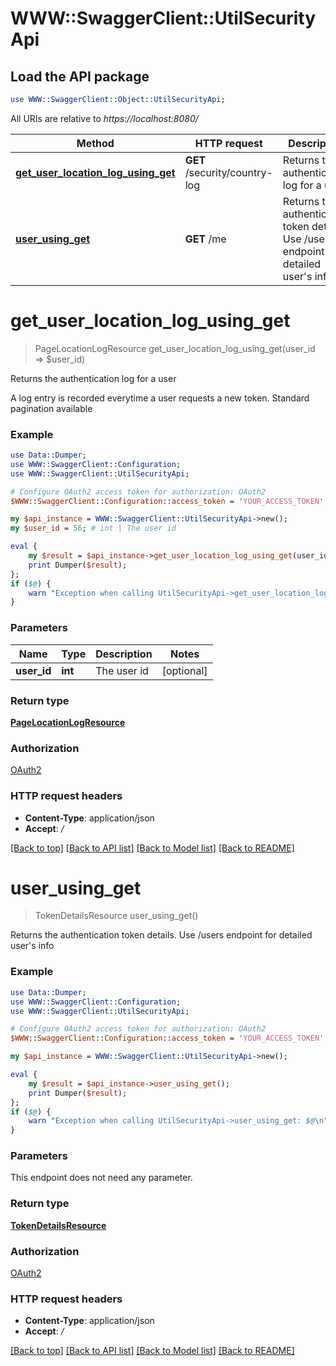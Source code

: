 # WWW::SwaggerClient::UtilSecurityApi

## Load the API package
```perl
use WWW::SwaggerClient::Object::UtilSecurityApi;
```

All URIs are relative to *https://localhost:8080/*

Method | HTTP request | Description
------------- | ------------- | -------------
[**get_user_location_log_using_get**](UtilSecurityApi.md#get_user_location_log_using_get) | **GET** /security/country-log | Returns the authentication log for a user
[**user_using_get**](UtilSecurityApi.md#user_using_get) | **GET** /me | Returns the authentication token details. Use /users endpoint for detailed user&#39;s info


# **get_user_location_log_using_get**
> PageLocationLogResource get_user_location_log_using_get(user_id => $user_id)

Returns the authentication log for a user

A log entry is recorded everytime a user requests a new token. Standard pagination available

### Example 
```perl
use Data::Dumper;
use WWW::SwaggerClient::Configuration;
use WWW::SwaggerClient::UtilSecurityApi;

# Configure OAuth2 access token for authorization: OAuth2
$WWW::SwaggerClient::Configuration::access_token = 'YOUR_ACCESS_TOKEN';

my $api_instance = WWW::SwaggerClient::UtilSecurityApi->new();
my $user_id = 56; # int | The user id

eval { 
    my $result = $api_instance->get_user_location_log_using_get(user_id => $user_id);
    print Dumper($result);
};
if ($@) {
    warn "Exception when calling UtilSecurityApi->get_user_location_log_using_get: $@\n";
}
```

### Parameters

Name | Type | Description  | Notes
------------- | ------------- | ------------- | -------------
 **user_id** | **int**| The user id | [optional] 

### Return type

[**PageLocationLogResource**](PageLocationLogResource.md)

### Authorization

[OAuth2](../README.md#OAuth2)

### HTTP request headers

 - **Content-Type**: application/json
 - **Accept**: */*

[[Back to top]](#) [[Back to API list]](../README.md#documentation-for-api-endpoints) [[Back to Model list]](../README.md#documentation-for-models) [[Back to README]](../README.md)

# **user_using_get**
> TokenDetailsResource user_using_get()

Returns the authentication token details. Use /users endpoint for detailed user's info

### Example 
```perl
use Data::Dumper;
use WWW::SwaggerClient::Configuration;
use WWW::SwaggerClient::UtilSecurityApi;

# Configure OAuth2 access token for authorization: OAuth2
$WWW::SwaggerClient::Configuration::access_token = 'YOUR_ACCESS_TOKEN';

my $api_instance = WWW::SwaggerClient::UtilSecurityApi->new();

eval { 
    my $result = $api_instance->user_using_get();
    print Dumper($result);
};
if ($@) {
    warn "Exception when calling UtilSecurityApi->user_using_get: $@\n";
}
```

### Parameters
This endpoint does not need any parameter.

### Return type

[**TokenDetailsResource**](TokenDetailsResource.md)

### Authorization

[OAuth2](../README.md#OAuth2)

### HTTP request headers

 - **Content-Type**: application/json
 - **Accept**: */*

[[Back to top]](#) [[Back to API list]](../README.md#documentation-for-api-endpoints) [[Back to Model list]](../README.md#documentation-for-models) [[Back to README]](../README.md)

